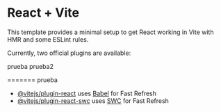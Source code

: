# React + Vite

This template provides a minimal setup to get React working in Vite with HMR and some ESLint rules.

Currently, two official plugins are available:

prueba
prueba2

=======
prueba 


- [@vitejs/plugin-react](https://github.com/vitejs/vite-plugin-react/blob/main/packages/plugin-react/README.md) uses [Babel](https://babeljs.io/) for Fast Refresh
- [@vitejs/plugin-react-swc](https://github.com/vitejs/vite-plugin-react-swc) uses [SWC](https://swc.rs/) for Fast Refresh
  
